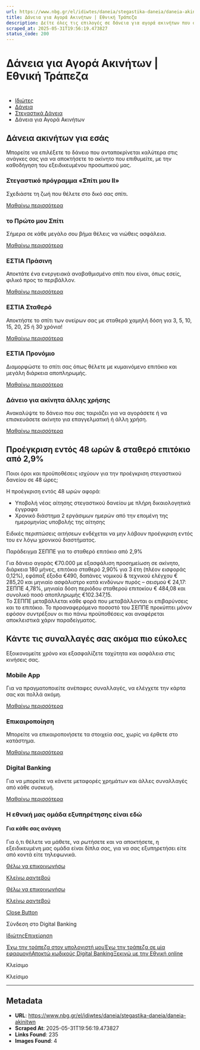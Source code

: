 ```yaml
---
url: https://www.nbg.gr/el/idiwtes/daneia/stegastika-daneia/daneia-akinitwn
title: Δάνεια για Αγορά Ακινήτων | Εθνική Τράπεζα
description: Δείτε όλες τις επιλογές σε δάνεια για αγορά ακινήτων που σας προσφέρει η Εθνική Τράπεζα. Μπείτε στο site για περισσότερες πληροφορίες!
scraped_at: 2025-05-31T19:56:19.473827
status_code: 200
---
```


# Δάνεια για Αγορά Ακινήτων | Εθνική Τράπεζα

# 

  * [Ιδιώτες](/el/idiwtes)
  * [Δάνεια](/el/idiwtes/daneia)
  * [Στεγαστικά Δάνεια](/el/idiwtes/daneia/stegastika-daneia)
  * Δάνεια για Αγορά Ακινήτων 

## Δάνεια ακινήτων για εσάς

Μπορείτε να επιλέξετε το δάνειο που ανταποκρίνεται καλύτερα στις ανάγκες σας για να αποκτήσετε το ακίνητο που επιθυμείτε, με την καθοδήγηση του εξειδικευμένου προσωπικού μας.

### Στεγαστικό πρόγραμμα «Σπίτι μου II» 

Σχεδιάστε τη ζωή που θέλετε στο δικό σας σπίτι.

[ Μαθαίνω περισσότερα ](/el/idiwtes/daneia/stegastika-daneia/spiti-mou-ii-kratiko-programma-stegasis)

### το Πρώτο μου Σπίτι

Σήμερα σε κάθε μεγάλο σου βήμα θέλεις να νιώθεις ασφάλεια.

[ Μαθαίνω περισσότερα ](/el/idiwtes/daneia/stegastika-daneia/daneia-akinitwn/to-prwto-mou-spiti-daneio-gia-agora-prwths-katoikias)

### ΕΣΤΙΑ Πράσινη

Αποκτάτε ένα ενεργειακά αναβαθμισμένο σπίτι που είναι, όπως εσείς, φιλικό προς το περιβάλλον.

[ Μαθαίνω περισσότερα ](/el/idiwtes/daneia/stegastika-daneia/daneia-akinitwn/estia-prasini)

### ΕΣΤΙΑ Σταθερό

Αποκτήστε το σπίτι των ονείρων σας με σταθερά χαμηλή δόση για 3, 5, 10, 15, 20, 25 ή 30 χρόνια!

[ Μαθαίνω περισσότερα ](/el/idiwtes/daneia/stegastika-daneia/daneia-akinitwn/estia-stathero)

### ΕΣΤΙΑ Προνόμιο

Διαμορφώστε το σπίτι σας όπως θέλετε με κυμαινόμενο επιτόκιο και μεγάλη διάρκεια αποπληρωμής.

[ Μαθαίνω περισσότερα ](/el/idiwtes/daneia/stegastika-daneia/daneia-akinitwn/estia-pronomio)

### Δάνειο για ακίνητα άλλης χρήσης

Ανακαλύψτε το δάνειο που σας ταιριάζει για να αγοράσετε ή να επισκευάσετε ακίνητο για επαγγελματική ή άλλη χρήση.

[ Μαθαίνω περισσότερα ](/el/idiwtes/daneia/daneia-gia-akinita-allis-xrisis/stegastiko-daneio-gia-akinita-allis-xrisis)

## Προέγκριση εντός 48 ωρών & σταθερό επιτόκιο από 2,9%

Ποιοι όροι και προϋποθέσεις ισχύουν για την προέγκριση στεγαστικού δανείου σε 48 ώρες;

Η προέγκριση εντός 48 ωρών αφορά:

  * Υποβολή νέας αίτησης στεγαστικού δανείου με πλήρη δικαιολογητικά έγγραφα
  * Χρονικό διάστημα 2 εργάσιμων ημερών από την επομένη της ημερομηνίας υποβολής της αίτησης

Ειδικές περιπτώσεις αιτήσεων ενδέχεται να μην λάβουν προέγκριση εντός του εν λόγω χρονικού διαστήματος.

Παράδειγμα ΣΕΠΠΕ για το σταθερό επιτόκιο από 2,9%

Για δάνειο αγοράς €70.000 με εξασφάλιση προσημείωση σε ακίνητο, διάρκεια 180 μήνες, επιτόκιο σταθερό 2,90% για 3 έτη (πλέον εισφοράς 0,12%), εφάπαξ έξοδα €490, δαπάνες νομικού & τεχνικού ελέγχου € 285,20 και μηνιαίο ασφάλιστρο κατά κινδύνων πυρός – σεισμού € 24,17: ΣΕΠΠΕ 4,78%, μηνιαία δόση περιόδου σταθερού επιτοκίου € 484,08 και συνολικό ποσό αποπληρωμής €102.347,15.  
Το ΣΕΠΠΕ μεταβάλλεται κάθε φορά που μεταβάλλονται οι επιβαρύνσεις και το επιτόκιο. Το προαναφερόμενο ποσοστό του ΣΕΠΠΕ προκύπτει μόνον εφόσον συντρέξουν οι πιο πάνω προϋποθέσεις και αναφέρεται αποκλειστικά χάριν παραδείγματος.  

## Κάντε τις συναλλαγές σας ακόμα πιο εύκολες

Εξοικονομείτε χρόνο και εξασφαλίζετε ταχύτητα και ασφάλεια στις κινήσεις σας.

### Mobile App

Για να πραγματοποιείτε ανέπαφες συναλλαγές, να ελέγχετε την κάρτα σας και πολλά ακόμη.

[ Μαθαίνω περισσότερα ](/el/idiwtes/kathimerines-sunallages/digital-banking/mobile-banking)

### Επικαιροποίηση

Μπορείτε να επικαιροποιήσετε τα στοιχεία σας, χωρίς να έρθετε στο κατάστημα.

[ Μαθαίνω περισσότερα ](/el/idiwtes/kathimerines-sunallages/digital-banking/dunatotites-internet-mobile-banking/epikairopoiisi-stoixeiwn-sthn-ethniki-trapeza-meso-digital-banking)

### Digital Banking

Για να μπορείτε να κάνετε μεταφορές χρημάτων και άλλες συναλλαγές από κάθε συσκευή.

[ Μαθαίνω περισσότερα ](/el/idiwtes/kathimerines-sunallages/digital-banking)

### Η εθνική μας ομάδα εξυπηρέτησης είναι εδώ

#### Για κάθε σας ανάγκη

Για ό,τι θέλετε να μάθετε, να ρωτήσετε και να αποκτήσετε, η εξειδικευμένη μας ομάδα είναι δίπλα σας, για να σας εξυπηρετήσει είτε από κοντά είτε τηλεφωνικά.

[Θέλω να επικοινωνήσω](/el/footer/epikoinwnia)

[ Κλείνω ραντεβού ](#)

[Θέλω να επικοινωνήσω](/el/footer/epikoinwnia)

[ Κλείνω ραντεβού ](#)

[Close Button](#)

Σύνδεση στο Digital Banking

[Ιδιώτης](https://ibank.nbg.gr/web/?loginType=retail)[Επιχείρηση](https://ibank.nbg.gr/web/?loginType=corporate)

[Έχω την τράπεζα στον υπολογιστή μου](/el/idiwtes/kathimerines-sunallages/digital-banking/internet-banking)[Έχω την τράπεζα σε μία εφαρμογή](/el/idiwtes/kathimerines-sunallages/digital-banking/mobile-banking)[Αποκτώ κωδικούς Digital Banking](/el/idiwtes/kathimerines-sunallages/digital-banking/dunatotites-internet-mobile-banking/ekdosi-kwdikwn-digital-banking)[Ξεκινώ με την Εθνική online](/el/idiwtes/kathimerines-sunallages/digital-banking/ksekiniste-me-thn-ethniki-online)

Κλείσιμο

Κλείσιμο

---

## Metadata

- **URL**: https://www.nbg.gr/el/idiwtes/daneia/stegastika-daneia/daneia-akinitwn
- **Scraped At**: 2025-05-31T19:56:19.473827
- **Links Found**: 235
- **Images Found**: 4
